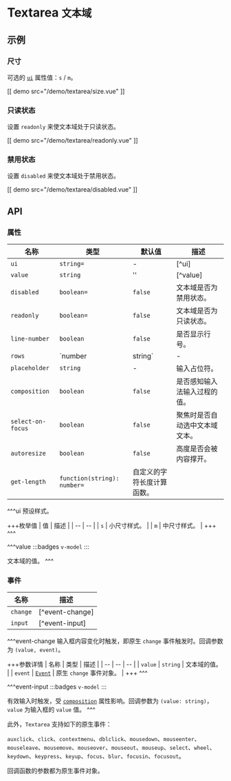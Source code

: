 # Textarea <small>文本域</small>

## 示例

### 尺寸

可选的 [`ui`](#props-ui) 属性值：`s` / `m`。

[[ demo src="/demo/textarea/size.vue" ]]

### 只读状态

设置 `readonly` 来使文本域处于只读状态。

[[ demo src="/demo/textarea/readonly.vue" ]]

### 禁用状态

设置 `disabled` 来使文本域处于禁用状态。

[[ demo src="/demo/textarea/disabled.vue" ]]

## API

### 属性

| 名称 | 类型 | 默认值 | 描述 |
| -- | -- | -- | -- |
| ``ui`` | `string=` | - | [^ui] |
| ``value`` | `string` | '' | [^value] |
| ``disabled`` | `boolean=` | `false` | 文本域是否为禁用状态。 |
| ``readonly`` | `boolean=` | `false` | 文本域是否为只读状态。 |
| ``line-number`` | `boolean` | `false` | 是否显示行号。 |
| ``rows`` | `number | string` | - | 默认情况下文本域可视行数。 |
| ``placeholder`` | `string` | - | 输入占位符。 |
| ``composition`` | `boolean` | `false` | 是否感知输入法输入过程的值。 |
| ``select-on-focus`` | `boolean` | `false` | 聚焦时是否自动选中文本域文本。 |
| ``autoresize`` | `boolean` | `false` | 高度是否会被内容撑开。 |
| ``get-length`` | `function(string): number=` | 自定义的字符长度计算函数。 |

^^^ui
预设样式。

+++枚举值
| 值 | 描述 |
| -- | -- |
| `s` | 小尺寸样式。 |
| `m` | 中尺寸样式。 |
+++
^^^

^^^value
:::badges
`v-model`
:::

文本域的值。
^^^

### 事件

| 名称 | 描述 |
| -- | -- |
| ``change`` | [^event-change] |
| ``input`` | [^event-input] |

^^^event-change
输入框内容变化时触发，即原生 `change` 事件触发时。回调参数为 `(value, event)`。

+++参数详情
| 名称 | 类型 | 描述 |
| -- | -- | -- |
| `value` | `string` | 文本域的值。 |
| `event` | [`Event`](https://developer.mozilla.org/zh-CN/docs/Web/Events/change) | 原生 `change` 事件对象。 |
+++
^^^

^^^event-input
:::badges
`v-model`
:::

有效输入时触发，受 [`composition`](#props-composition) 属性影响。回调参数为 `(value: string)`，`value` 为输入框的 `value` 值。
^^^

此外，`Textarea` 支持如下的原生事件：

`auxclick`、`click`、`contextmenu`、`dblclick`、`mousedown`、`mouseenter`、`mouseleave`、`mousemove`、`mouseover`、`mouseout`、`mouseup`、`select`、`wheel`、`keydown`、`keypress`、`keyup`、`focus`、`blur`、`focusin`、`focusout`。

回调函数的参数都为原生事件对象。
